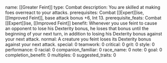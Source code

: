 name: [[Greater Feint]]
type: Combat
description: You are skilled at making foes overreact to your attacks.
prerequisites: Combat [[Expert]]ise, [[Improved Feint]], base attack bonus +6, Int 13.
prerequisite_feats: Combat [[Expert]]ise, [[Improved Feint]]
benefit: Whenever you use feint to cause an opponent to lose his Dexterity bonus, he loses that bonus until the beginning of your next turn, in addition to losing his Dexterity bonus against your next attack.
normal: A creature you feint loses its Dexterity bonus against your next attack.
special: 0
teamwork: 0
critical: 0
grit: 0
style: 0
performance: 0
racial: 0
companion_familiar: 0
race_name: 0
note: 0
goal: 0
completion_benefit: 0
multiples: 0
suggested_traits: 0
